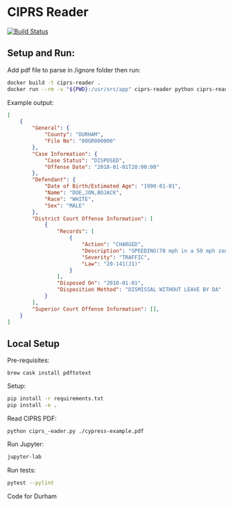 # CIPRS Reader
[![Build Status](https://travis-ci.org/deardurham/ciprs-reader.svg?branch=master)](https://travis-ci.org/deardurham/ciprs-reader)

## Setup and Run:

Add pdf file to parse in /ignore folder then run:

```bash
docker build -t ciprs-reader .
docker run --rm -v "${PWD}:/usr/src/app" ciprs-reader python ciprs-reader.py ignore/cypress-example.pdf
```

Example output:

```json
[
    {
        "General": {
            "County": "DURHAM",
            "File No": "00GR000000"
        },
        "Case Information": {
            "Case Status": "DISPOSED",
            "Offense Date": "2018-01-01T20:00:00"
        },
        "Defendant": {
            "Date of Birth/Estimated Age": "1990-01-01",
            "Name": "DOE,JON,BOJACK",
            "Race": "WHITE",
            "Sex": "MALE"
        },
        "District Court Offense Information": [
            {
                "Records": [
                    {
                        "Action": "CHARGED",
                        "Description": "SPEEDING(70 mph in a 50 mph zone)",
                        "Severity": "TRAFFIC",
                        "Law": "20-141(J1)"
                    }
                ],
                "Disposed On": "2010-01-01",
                "Disposition Method": "DISMISSAL WITHOUT LEAVE BY DA"
            }
        ],
        "Superior Court Offense Information": [],
    }
]
```

## Local Setup

Pre-requisites:

```
brew cask install pdftotext
```

Setup:

```bash
pip install -r requirements.txt
pip install -e .
```

Read CIPRS PDF:

```
python ciprs_-eader.py ./cypress-example.pdf
```

Run Jupyter:

```bash
jupyter-lab
```

Run tests:

```bash
pytest --pylint
```

Code for Durham
